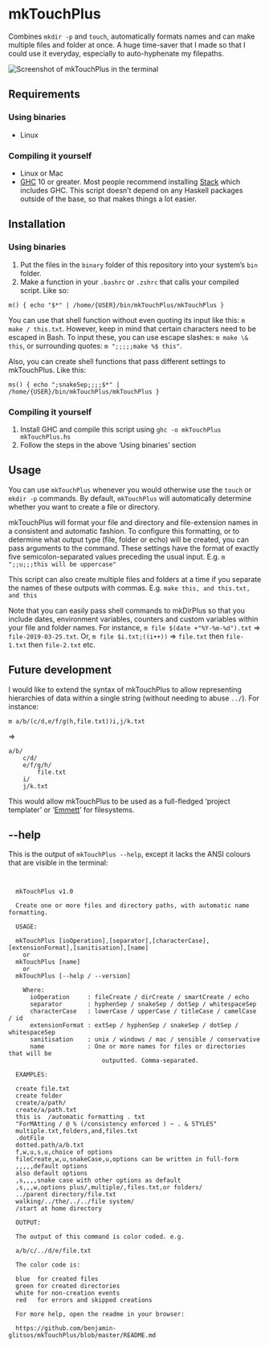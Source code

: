 # mkTouchPlus

Combines `mkdir -p` and `touch`, automatically formats names and can make multiple files and folder at once. A huge time-saver that I made so that I could use it everyday, especially to auto-hyphenate my filepaths.

![Screenshot of mkTouchPlus in the terminal](https://github.com/benjamin-glitsos/mkTouchPlus/blob/master/mkTouchPlus-screenshot.jpg)

## Requirements

### Using binaries

* Linux

### Compiling it yourself

* Linux or Mac
* [GHC](https://www.haskell.org/ghc/) 10 or greater. Most people recommend installing [Stack](https://docs.haskellstack.org/en/stable/README/) which includes GHC. This script doesn’t depend on any Haskell packages outside of the base, so that makes things a lot easier.

## Installation

### Using binaries

1. Put the files in the `binary` folder of this repository into your system’s `bin` folder.
2. Make a function in your `.bashrc` or `.zshrc` that calls your compiled script. Like so:

```
m() { echo "$*" | /home/{USER}/bin/mkTouchPlus/mkTouchPlus }
```

You can use that shell function without even quoting its input like this: `m make / this.txt`. However, keep in mind that certain characters need to be escaped in Bash. To input these, you can use escape slashes: `m make \& this`, or surrounding quotes: `m ";;;;;make %$ this"`.

Also, you can create shell functions that pass different settings to mkTouchPlus. Like this:

```
ms() { echo ";snakeSep;;;;$*" | /home/{USER}/bin/mkTouchPlus/mkTouchPlus }
```

### Compiling it yourself

1. Install GHC and compile this script using `ghc -o mkTouchPlus mkTouchPlus.hs`
2. Follow the steps in the above ‘Using binaries’ section

## Usage

You can use `mkTouchPlus` whenever you would otherwise use the `touch` or `mkdir -p` commands. By default, `mkTouchPlus` will automatically determine whether you want to create a file or directory.

mkTouchPlus will format your file and directory and file-extension names in a consistent and automatic fashion. To configure this formatting, or to determine what output type (file, folder or echo) will be created, you can pass arguments to the command. These settings have the format of exactly five semicolon-separated values preceding the usual input. E.g. `m ";;u;;;this will be uppercase"`

This script can also create multiple files and folders at a time if you separate the names of these outputs with commas. E.g. `make this, and this.txt, and this`

Note that you can easily pass shell commands to mkDirPlus so that you include dates, environment variables, counters and custom variables within your file and folder names. For instance, `m file $(date +"%Y-%m-%d").txt` => `file-2019-03-25.txt`. Or, `m file $i.txt;((i++))` => `file.txt` then `file-1.txt` then `file-2.txt` etc.

## Future development

I would like to extend the syntax of mkTouchPlus to allow representing hierarchies of data within a single string (without needing to abuse `../`). For instance:

```
m a/b/(c/d,e/f/g(h,file.txt))i,j/k.txt
```

=>

```
a/b/
    c/d/
    e/f/g/h/
        file.txt
    i/
    j/k.txt
```

This would allow mkTouchPlus to be used as a full-fledged ‘project templater’ or ‘[Emmett](https://emmet.io/)’ for filesystems.

## --help

This is the output of `mkTouchPlus --help`, except it lacks the ANSI colours that are visible in the terminal:

```

  
  mkTouchPlus v1.0

  Create one or more files and directory paths, with automatic name formatting.
  
  USAGE:

  mkTouchPlus [ioOperation],[separator],[characterCase],[extensionFormat],[sanitisation],[name]
    or
  mkTouchPlus [name]
    or
  mkTouchPlus [--help / --version]

    Where:
      ioOperation     : fileCreate / dirCreate / smartCreate / echo
      separator       : hyphenSep / snakeSep / dotSep / whitespaceSep
      characterCase   : lowerCase / upperCase / titleCase / camelCase / id
      extensionFormat : extSep / hyphenSep / snakeSep / dotSep / whitespaceSep
      sanitisation    : unix / windows / mac / sensible / conservative
      name            : One or more names for files or directories that will be
                          outputted. Comma-separated.

  EXAMPLES:

  create file.txt
  create folder
  create/a/path/
  create/a/path.txt
  this is  /automatic formatting . txt
  "ForMAtting / @ % (/consistency enforced ) ~ . & STYLES"
  multiple.txt,folders,and,files.txt
  .dotFile
  dotted.path/a/b.txt
  f,w,u,s,u,choice of options
  fileCreate,w,u,snakeCase,u,options can be written in full-form
  ,,,,,default options
  also default options
  ,s,,,,snake case with other options as default
  ,s,,,w,options plus/,multiple/,files.txt,or folders/
  ../parent directory/file.txt
  walking/../the/../../file system/
  /start at home directory
  
  OUTPUT:

  The output of this command is color coded. e.g.

  a/b/c/../d/e/file.txt
  
  The color code is:

  blue  for created files
  green for created directories
  white for non-creation events
  red   for errors and skipped creations
  
  For more help, open the readme in your browser:

  https://github.com/benjamin-glitsos/mkTouchPlus/blob/master/README.md

```
